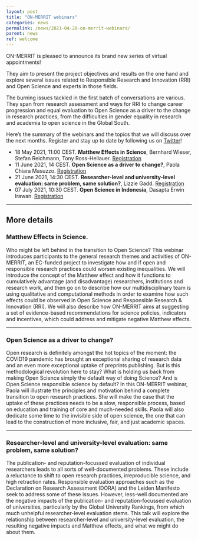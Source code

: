 ```yaml
---
layout: post
title: "ON-MERRIT webinars"
categories: news
permalink: /news/2021-04-20-on-merrit-webinars/
parent: news
ref: welcome
---
```


ON-MERRIT is pleased to announce its brand new series of virtual appointments!

They aim to present the project objectives and results on the one hand and explore several issues related to Responsible Research and Innovation (RRI) and Open Science and experts in those fields.

The burning issues tackled in the first batch of conversations are various. They span from research assessment and ways for RRI to change career progression and equal evaluation to Open Science as a driver to the change in research practices, from the difficulties in gender equality in research and academia to open science in the Global South.

Here’s the summary of the webinars and the topics that we will discuss over the next months. Register and stay up to date by following us on [Twitter](https://twitter.com/OnMerrit)!


* 18 May 2021, 11:00 CEST. **Matthew Effects in Science**, Bernhard Wieser, Stefan Reichmann, Tony Ross-Hellauer. [Registration](https://uni-goettingen.zoom.us/meeting/register/tJwsdeqsrDsqGdXRFJpg3HQyQMw28zo_JhNW)
* 11 June 2021, 14 CEST. **Open Science as a driver to change?**, Paola Chiara Masuzzo. [Registration](https://uni-goettingen.zoom.us/meeting/register/tJErceGtrz8jHNVr5wPtHivRSaTy7QCbDrLW)
* 21 June 2021, 14:30 CEST. **Researcher-level and university-level evaluation: same problem, same solution?**, Lizzie Gadd. [Registration](https://uni-goettingen.zoom.us/meeting/register/tJYrfuqprDwvHt3Wa0eazx7esYBsGdZlm4Ck)
* 07 July 2021, 10:30 CEST. **Open Science in Indonesia**, Dasapta Erwin Irawan. [Registration](https://uni-goettingen.zoom.us/meeting/register/tJIodu6sqzkoHtG3lDJKVQ2W8OEIGNNeGfAd)

- - -

## More details

### Matthew Effects in Science.
Who might be left behind in the transition to Open Science? This webinar introduces participants to the general research themes and activities of ON-MERRIT, an EC-funded project to investigate how and if open and responsible research practices could worsen existing inequalities. We will introduce the concept of the Matthew effect and how it functions to cumulatively advantage (and disadvantage) researchers, institutions and research work, and then go on to describe how our multidisciplinary team is using qualitative and computational methods in order to examine how such effects could be observed in Open Science and Responsible Research & Innovation (RRI). We will also describe how ON-MERRIT aims at suggesting a set of evidence-based recommendations for science policies, indicators and incentives, which could address and mitigate negative Matthew effects.

- - -

### Open Science as a driver to change?
Open research is definitely amongst the hot topics of the moment: the COVID19 pandemic has brought an exceptional sharing of research data and an even more exceptional uptake of preprints publishing.
But is this methodological revolution here to stay? What is holding us back from making Open Science simply the default way of doing Science? And is Open Science responsible science by default?
In this ON-MERRIT webinar, Paola will illustrate the principles and motivation behind a complete transition to open research practices. She will make the case that the uptake of these practices needs to be a slow, responsible process, based on education and training of core and much-needed skills. Paola will also dedicate some time to the invisible side of open science, the one that can lead to the construction of more inclusive, fair, and just academic spaces.

- - -

### Researcher-level and university-level evaluation: same problem, same solution?
The publication- and reputation-focussed evaluation of individual researchers leads to all sorts of well-documented problems. These include a reluctance to shift to open research practices, irreproducible science, and high retraction rates. Responsible evaluation approaches such as the Declaration on Research Assessment (DORA) and the Leiden Manifesto seek to address some of these issues. However, less-well documented are the negative impacts of the publication- and reputation-focussed evaluation of universities, particularly by the Global University Rankings, from which much unhelpful researcher-level evaluation stems. This talk will explore the relationship between researcher-level and university-level evaluation, the resulting negative impacts and Matthew effects, and what we might do about them.
